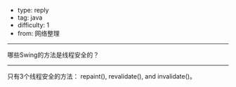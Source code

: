 - type: reply
- tag: java
- difficulty:  1
- from: 网络整理

--------

哪些Swing的方法是线程安全的？

---------

只有3个线程安全的方法： repaint(), revalidate(), and invalidate()。

